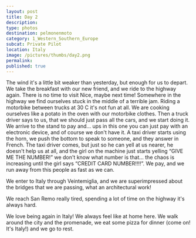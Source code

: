 ```yaml
---
layout: post
title: Day 2
description: 
type: photos
destination: pelmonenmoto
category: 1_Western_Southern_Europe
subcat: Private Pilot
location: Italy
image: /pictures/thumbs/day2.png
permalink: 
published: true
---
```


The wind it's a little bit weaker than yesterday, but enough for us to depart. We take the breakfast with our new friend, and we ride to the highway again. There is no time to visit Nice, maybe next time! Somewhere in the highway we find ourselves stuck in the middle of a terrible jam. Riding a motorbike between trucks at 30 C it's not fun at all. We are cooking ourselves like a potato in the oven with our motorbike clothes. Then a truck driver says to us, that we should just pass all the cars, and we start doing it. We arrive to the stand to pay and... ups in this one you can just pay with an electronic device, and of course we don't have it. A taxi driver starts using the horn, we push the bottom to speak to someone, and they answer in French. The taxi driver comes, but just so he can yell at us nearer, he doesn't help us at all, and the girl on the machine just starts yelling “GIVE ME THE NUMBER!” we don't know what number is that... the chaos is increasing until the girl says “CREDIT CARD NUMBER!!!!”. We pay, and we run away from this people as fast as we can.

We enter to Italy through Veintemiglia, and we are superimpressed about the bridges that we are passing, what an architectural work! 

We reach San Remo really tired, spending a lot of time on the highway it's always hard.

We love being again in Italy! We always feel like at home here. We walk around the city and the promenade, we eat some pizza for dinner (come on! It's Italy!) and we go to rest.

<p><a
href="https://lh3.googleusercontent.com/KUo6pCpLpI1jMUabEnPwO9N8HCTq-dCS31n7wY2Nx5_-6xCEKfZGHZ6iGyS5JIMa0lXMUh5N1s-UccOT2g6ZYrVcfTGRiKpVAWM5Ro7xUt5NCgPvQxmAy1Xv4uDvvAMpYjPtC9n-3_srDHVQB3Q12Bek27R57hgo8aaese2tyy2dE8TBT01eTiREpBeSwcbC8ecM7ws26S-ziIHay5YJ1iMCXVpJjqCs_S793HEFdDFPeB9aKG3mTQ9_KE6rxs_walaUcL99HZ2PvubbPtpn8I8YC_U0SBui5AMxRenrP2jDExxgBmgCBGowHEmtXlrj0UlG1YJ7QEx5SIA9jJ55hgPIRpEZHzkndZ7l1VBnz2rwt_jxxDwkVRaeliDdU0fwb2WJIjeQVRGSeOKqxtlhgnFmqesZ4xgLk40OngPwFf9ShDoVa3D-_omHZ-H0gGhypMTyoED_finZsdzZK5hg5Wp-8x05fH1K43S3k3hYUnt1qptnq15kqpyRVrKeO4Y9nk_G-q5_5BfHPT0hsr_5ITs4pm3vZpFW-rN7RPV8MiK1ixyLuuRoPydZrtrFclqLL9jTz3FTUm_j7uENcyN44qojuwYbMg8mo91l1Miouw823oKC9BZViiEiKdwaFhnldOk1zhL8S0-NNjpR2l1JYviLlVUfj585sg=w883-h662-no"> 
<img src="https://lh3.googleusercontent.com/KUo6pCpLpI1jMUabEnPwO9N8HCTq-dCS31n7wY2Nx5_-6xCEKfZGHZ6iGyS5JIMa0lXMUh5N1s-UccOT2g6ZYrVcfTGRiKpVAWM5Ro7xUt5NCgPvQxmAy1Xv4uDvvAMpYjPtC9n-3_srDHVQB3Q12Bek27R57hgo8aaese2tyy2dE8TBT01eTiREpBeSwcbC8ecM7ws26S-ziIHay5YJ1iMCXVpJjqCs_S793HEFdDFPeB9aKG3mTQ9_KE6rxs_walaUcL99HZ2PvubbPtpn8I8YC_U0SBui5AMxRenrP2jDExxgBmgCBGowHEmtXlrj0UlG1YJ7QEx5SIA9jJ55hgPIRpEZHzkndZ7l1VBnz2rwt_jxxDwkVRaeliDdU0fwb2WJIjeQVRGSeOKqxtlhgnFmqesZ4xgLk40OngPwFf9ShDoVa3D-_omHZ-H0gGhypMTyoED_finZsdzZK5hg5Wp-8x05fH1K43S3k3hYUnt1qptnq15kqpyRVrKeO4Y9nk_G-q5_5BfHPT0hsr_5ITs4pm3vZpFW-rN7RPV8MiK1ixyLuuRoPydZrtrFclqLL9jTz3FTUm_j7uENcyN44qojuwYbMg8mo91l1Miouw823oKC9BZViiEiKdwaFhnldOk1zhL8S0-NNjpR2l1JYviLlVUfj585sg=w883-h662-no" alt=""></a></p>

<p><a
href="https://lh3.googleusercontent.com/EOVjCkRDK6P1j8YSylLc0dQyLdvbn_J8k0TRiKJHeDeylVnxjeDI0kD_jkJJEwHMjbvdHUGrJfHGbzNmkc9zF13gHPRTt-MLAzU7aBvse9o7BJSwZdwCtmv9h9SuQIS9n8pPS4cLGoRkQA_C1dQrGautDeqXoSjIP7bVCw7yzCQanOFAzh8le2btvl-KvAcVswdRwVWhsbAjfigonp7v3OUTniXPO0jK488HRZH8UXlZy1rmz40ZOBtj5QEcUl_Av1TYSzjQi7QP4TsWMW3VOZ2RjkBwuHZp45YgR52dD1_qheFw2hlInyJVCiZpo-cLNUhCZ0-AKrjWF_ZfTv2dPPUSQSHrjWR1_FoW2m6GIqCbRg8OnspGy_0Ks1zU8CQh6_SI3WoXgpXC3hBP1u2qAiGT0SUgkUVtocSwPNdxPwiHICqbrd7MjEyMkgZn6_W9E9PdyMOolkYP5Q8IJ45nnxGjDSp6SWnEvfJEBfUe-WisGbao4VInQgPwnXw-plE5r0O2WDif1zAlJX2wtCjy0Lr01l5rzcQPp9CFx3Tk5E29hgZyal6N8OzicYW7DqHYA1QQxZkgcfNW0SlCL3KLsZHJViSLXhWQqEf4WHzfioX6UaWjXvQtpQwQf8de4JWCbhy0cXxhOe8a0_WjKm9EBJAJuD2mbHgX2w=w497-h662-no"> 
<img src="https://lh3.googleusercontent.com/EOVjCkRDK6P1j8YSylLc0dQyLdvbn_J8k0TRiKJHeDeylVnxjeDI0kD_jkJJEwHMjbvdHUGrJfHGbzNmkc9zF13gHPRTt-MLAzU7aBvse9o7BJSwZdwCtmv9h9SuQIS9n8pPS4cLGoRkQA_C1dQrGautDeqXoSjIP7bVCw7yzCQanOFAzh8le2btvl-KvAcVswdRwVWhsbAjfigonp7v3OUTniXPO0jK488HRZH8UXlZy1rmz40ZOBtj5QEcUl_Av1TYSzjQi7QP4TsWMW3VOZ2RjkBwuHZp45YgR52dD1_qheFw2hlInyJVCiZpo-cLNUhCZ0-AKrjWF_ZfTv2dPPUSQSHrjWR1_FoW2m6GIqCbRg8OnspGy_0Ks1zU8CQh6_SI3WoXgpXC3hBP1u2qAiGT0SUgkUVtocSwPNdxPwiHICqbrd7MjEyMkgZn6_W9E9PdyMOolkYP5Q8IJ45nnxGjDSp6SWnEvfJEBfUe-WisGbao4VInQgPwnXw-plE5r0O2WDif1zAlJX2wtCjy0Lr01l5rzcQPp9CFx3Tk5E29hgZyal6N8OzicYW7DqHYA1QQxZkgcfNW0SlCL3KLsZHJViSLXhWQqEf4WHzfioX6UaWjXvQtpQwQf8de4JWCbhy0cXxhOe8a0_WjKm9EBJAJuD2mbHgX2w=w497-h662-no" alt=""></a></p>
